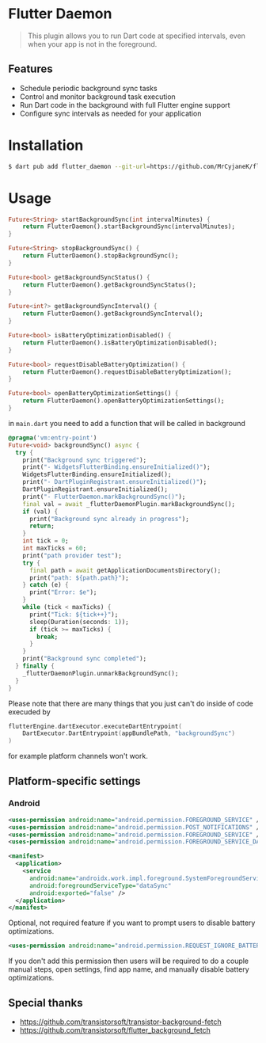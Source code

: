 # Flutter Daemon

> This plugin allows you to run Dart code at specified intervals, even when your app is not in the foreground.

## Features

- Schedule periodic background sync tasks
- Control and monitor background task execution
- Run Dart code in the background with full Flutter engine support
- Configure sync intervals as needed for your application


# Installation

```bash
$ dart pub add flutter_daemon --git-url=https://github.com/MrCyjaneK/flutter_daemon
```

# Usage

```dart
Future<String> startBackgroundSync(int intervalMinutes) {
    return FlutterDaemon().startBackgroundSync(intervalMinutes);
}

Future<String> stopBackgroundSync() {
    return FlutterDaemon().stopBackgroundSync();
}

Future<bool> getBackgroundSyncStatus() {
    return FlutterDaemon().getBackgroundSyncStatus();
}

Future<int?> getBackgroundSyncInterval() {
    return FlutterDaemon().getBackgroundSyncInterval();
}

Future<bool> isBatteryOptimizationDisabled() {
    return FlutterDaemon().isBatteryOptimizationDisabled();
}

Future<bool> requestDisableBatteryOptimization() {
    return FlutterDaemon().requestDisableBatteryOptimization();
}

Future<bool> openBatteryOptimizationSettings() {
    return FlutterDaemon().openBatteryOptimizationSettings();
}
```

in `main.dart` you need to add a function that will be called in background

```dart
@pragma('vm:entry-point')
Future<void> backgroundSync() async {
  try {
    print("Background sync triggered");
    print("- WidgetsFlutterBinding.ensureInitialized()");
    WidgetsFlutterBinding.ensureInitialized();
    print("- DartPluginRegistrant.ensureInitialized()");
    DartPluginRegistrant.ensureInitialized();
    print("- FlutterDaemon.markBackgroundSync()");
    final val = await _flutterDaemonPlugin.markBackgroundSync();
    if (val) {
      print("Background sync already in progress");
      return;
    }
    int tick = 0;
    int maxTicks = 60;
    print("path provider test");
    try {
      final path = await getApplicationDocumentsDirectory();
      print("path: ${path.path}");
    } catch (e) {
      print("Error: $e");
    }
    while (tick < maxTicks) {
      print("Tick: ${tick++}");
      sleep(Duration(seconds: 1));
      if (tick >= maxTicks) {
        break;
      }
    }
    print("Background sync completed");
  } finally {
    _flutterDaemonPlugin.unmarkBackgroundSync();
  }
}
```

Please note that there are many things that you just can't do inside of code execuded by 

```kt
flutterEngine.dartExecutor.executeDartEntrypoint(
    DartExecutor.DartEntrypoint(appBundlePath, "backgroundSync")
)
```
for example platform channels won't work.

## Platform-specific settings

### Android

```xml
<uses-permission android:name="android.permission.FOREGROUND_SERVICE" />
<uses-permission android:name="android.permission.POST_NOTIFICATIONS" />
<uses-permission android:name="android.permission.FOREGROUND_SERVICE" />
<uses-permission android:name="android.permission.FOREGROUND_SERVICE_DATA_SYNC" />

<manifest>
  <application>
    <service 
      android:name="androidx.work.impl.foreground.SystemForegroundService"
      android:foregroundServiceType="dataSync"
      android:exported="false" />
  </application>
</manifest>
```

Optional, not required feature if you want to prompt users to disable battery optimizations.

```xml
<uses-permission android:name="android.permission.REQUEST_IGNORE_BATTERY_OPTIMIZATIONS"/>
```

If you don't add this permission then users will be required to do a couple manual steps, open settings, find app name, and manually disable battery optimizations.

## Special thanks

- https://github.com/transistorsoft/transistor-background-fetch
- https://github.com/transistorsoft/flutter_background_fetch